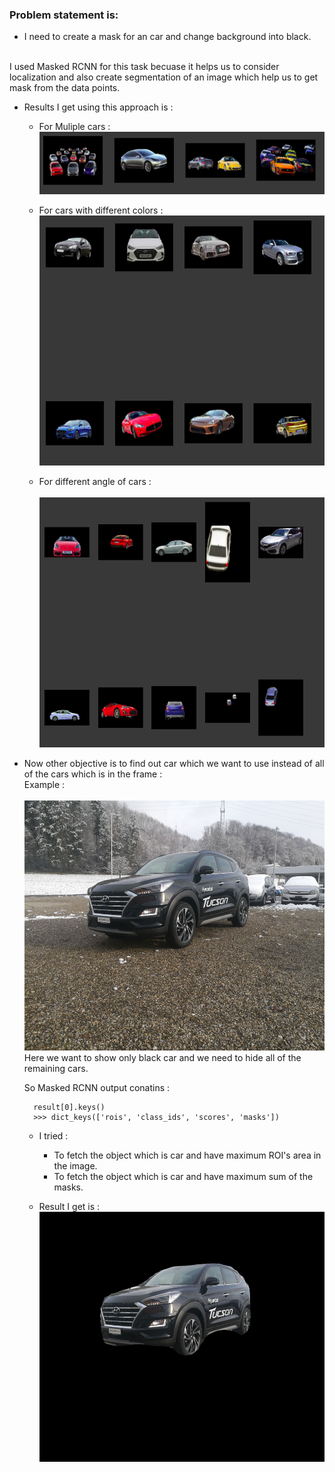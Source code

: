 ### Problem statement is: <br>
- I need to create a mask for an car and change background into black.

<br>
I used Masked RCNN for this task becuase it helps us to consider localization and also create segmentation of an image which help us to get mask from the data points.

* Results I get using this approach is : <br>
  
   * For Muliple cars :<br>
     <img src="/project%202/results/mulitple%20cars.png" alt="different angle" width=500px height=100px/>
   
   * For cars with different colors :<br>
     <img src="/project%202/results/different%20color.png" alt="different angle" width=500px height=400px/>
   
   * For different angle of cars :<br><br>
     <img src="/project%202/results/different%20angle.png" alt="different angle" width=500px height=400px/>
      
* Now other objective is to find out car which we want to use instead of all of the cars which is in the frame :<br>
  Example : <br><br>
  <img src="/project%202/results/input.jpeg" alt="input" width=500px height=400px/>
  <br>
  Here we want to show only black car and we need to hide all of the remaining cars.
  
  So Masked RCNN output conatins :
  ```
    result[0].keys()
    >>> dict_keys(['rois', 'class_ids', 'scores', 'masks'])
  ```
  
  * I tried :
    - To fetch the object which is car and have maximum ROI's area in the image.
    - To fetch the object which is car and have maximum sum of the masks.
    
  * Result I get is :<br>
    <img src="/project%202/results/highlighted%20car.jpeg" alt="input" width=500px height=400px/>
